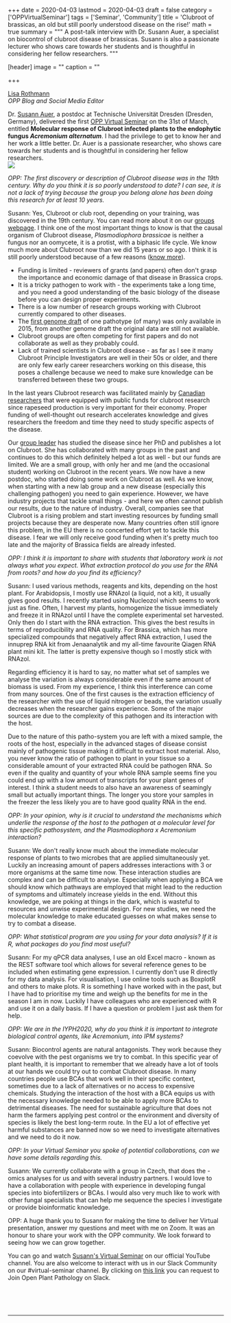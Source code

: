 +++
date = 2020-04-03
lastmod = 2020-04-03
draft = false
category = ['OPPVirtualSeminar']
tags = ['Seminar', 'Community']
title = 'Clubroot of brassicas, an old but still poorly understood disease on the rise!'
math = true
summary = """
A post-talk interview with Dr. Susann Auer, a specialist on biocontrol of clubroot disease of brassicas. Susann is also a passionate lecturer who shows care towards her students and is thoughtful in considering her fellow researchers. 
"""

[header]
image = ""
caption = ""

+++

[Lisa Rothmann](https://twitter.com/LandbouLisa)<br>
_OPP Blog and Social Media Editor_

Dr. [Susann Auer](http://www.twitter.com/SusanAuer), a postdoc at Technische Universität Dresden (Dresden, Germany), delivered the first [OPP Virtual Seminar](https://openplantpathology.org/virtual_seminars/2020-03-31-susann-auer/) on the 31st of March, entitled **Molecular response of Clubroot infected plants to the endophytic fungus _Acremonium alternatum_**. I had the privilege to get to know her and her work a little better. Dr. Auer is a passionate researcher, who shows care towards her students and is thoughtful in considering her fellow researchers.<br>
![](/img/posts/post-Susann-interview1.png)

_OPP: The first discovery or description of Clubroot disease was in the 19th century. Why do you think it is so poorly understood to date? I can see, it is not a lack of trying because the group you belong alone has been doing this research for at least 10 years._

Susann: Yes, Clubroot or club root, depending on your training, was discovered in the 19th century. You can read more about it on our [groups webpage](https://tu-dresden.de/mn/biologie/botanik/pflanzenphysiologie/the-clubroot-page). I think one of the most important things to know is that the causal organism of Clubroot disease, _Plasmodiophora brassicae_ is neither a fungus nor an oomycete, it is a protist, with a biphasic life cycle. We know much more about Clubroot now than we did 15 years or so ago. I think it is still poorly understood because of a few reasons ([know more](https://community.plantae.org/path/5277540829945137009/article/5280836587679123366/underrepresented-objects-in-plant-biology-the-clubroot-pathogen-plasmodiophora-brassicae)).

- Funding is limited - reviewers of grants (and papers) often don't grasp the importance and economic damage of that disease in Brassica crops.
- It is a tricky pathogen to work with - the experiments take a long time, and you need a good understanding of the basic biology of the disease before you can design proper experiments.
- There is a low number of research groups working with Clubroot currently compared to other diseases.
- The [first genome draft](https://www.nature.com/articles/srep11153) of one pathotype (of many) was only available in 2015, from another genome draft the original data are still not available.
- Clubroot groups are often competing for first papers and do not collaborate as well as they probably could.
- Lack of trained scientists in Clubroot disease - as far as I see it many Clubroot Principle Investigators are well in their 50s or older, and there are only few early career researchers working on this disease, this poses a challenge because we need to make sure knowledge can be transferred between these two groups.

In the last years Clubroot research was facilitated mainly by [Canadian researchers](https://www.canolacouncil.org/canola-encyclopedia/diseases/clubroot/research/) that were equipped with public funds for clubroot research since rapeseed production is very important for their economy. Proper funding of well-thought out research accelerates knowledge and gives researchers the freedom and time they need to study specific aspects of the disease.

Our [group leader](https://tu-dresden.de/mn/biologie/botanik/pflanzenphysiologie/die-professur) has studied the disease since her PhD and publishes a lot on Clubroot. She has collaborated with many groups in the past and continues to do this which definitely helped a lot as well - but our funds are limited. We are a small group, with only her and me (and the occasional student) working on Clubroot in the recent years. We now have a new postdoc, who started doing some work on Clubroot as well. As we know, when starting with a new lab group and a new disease (especially this challenging pathogen) you need to gain experience. However, we have industry projects that tackle small things - and here we often cannot publish our results, due to the nature of industry. Overall, companies see that Clubroot is a rising problem and start investing resources by funding small projects because they are desperate now. Many countries often still ignore this problem, in the EU there is no concerted effort yet to tackle this disease. I fear we will only receive good funding when it's pretty much too late and the majority of Brassica fields are already infested.

_OPP: I think it is important to share with students that laboratory work is not always what you expect. What extraction protocol do you use for the RNA from roots? and how do you find its efficiency?_

Susann: I used various methods, reagents and kits, depending on the host plant. For Arabidopsis, I mostly use RNAzol (a liquid, not a kit), it usually gives good results. I recently started using Nucleozol which seems to work just as fine. Often, I harvest my plants, homogenize the tissue immediately and freeze it in RNAzol until I have the complete experimental set harvested. Only then do I start with the RNA extraction. This gives the best results in terms of reproducibility and RNA quality. For Brassica, which has more specialized compounds that negatively affect RNA extraction, I used the innuprep RNA kit from Jenaanalytik and my all-time favourite Qiagen RNA plant mini kit. The latter is pretty expensive though so I mostly stick with RNAzol.

Regarding efficiency it is hard to say, no matter what set of samples we analyse the variation is always considerable even if the same amount of biomass is used. From my experience, I think this interference can come from many sources. One of the first causes is the extraction efficiency of the researcher with the use of liquid nitrogen or beads, the variation usually decreases when the researcher gains experience. Some of the major sources are due to the complexity of this pathogen and its interaction with the host.

Due to the nature of this patho-system you are left with a mixed sample, the roots of the host, especially in the advanced stages of disease consist mainly of pathogenic tissue making it difficult to extract host material. Also, you never know the ratio of pathogen to plant in your tissue so a considerable amount of your extracted RNA could be pathogen RNA. So even if the quality and quantity of your whole RNA sample seems fine you could end up with a low amount of transcripts for your plant genes of interest. I think a student needs to also have an awareness of seamingly small but actually important things. The longer you store your samples in the freezer the less likely you are to have good quality RNA in the end.

_OPP: In your opinion, why is it crucial to understand the mechanisms which underlie the response of the host to the pathogen at a molecular level for this specific pathosystem, and the _Plasmodiophora x Acremonium_ interaction?_

Susann: We don't really know much about the immediate molecular response of plants to two microbes that are applied simultaneously yet. Luckily an increasing amount of papers addresses interactions with 3 or more organisms at the same time now. These interaction studies are complex and can be difficult to analyse. Especially when applying a BCA we should know which pathways are employed that might lead to the reduction of symptoms and ultimately increase yields in the end. Without this knowledge, we are poking at things in the dark, which is wasteful to resources and unwise experimental design. For new studies, we need the molecular knowledge to make educated guesses on what makes sense to try to combat a disease.

_OPP: What statistical program are you using for your data analysis? If it is R, what packages do you find most useful?_

Susann: For my qPCR data analyses, I use an old Excel macro - known as the REST software tool which allows for several reference genes to be included when estimating gene expression. I currently don't use R directly for my data analysis. For visualisation, I use online tools such as BoxplotR and others to make plots. R is something I have worked with in the past, but I have had to prioritise my time and weigh up the benefits for me in the season I am in now. Luckily I have colleagues who are experienced with R and use it on a daily basis. If I have a question or problem I just ask them for help.

_OPP: We are in the IYPH2020, why do you think it is important to integrate biological control agents, like Acremonium, into IPM systems?_

Susann: Biocontrol agents are natural antagonists. They work because they coevolve with the pest organisms we try to combat. In this specific year of plant health, it is important to remember that we already have a lot of tools at our hands we could try out to combat Clubroot disease. In many countries people use BCAs that work well in their specific context, sometimes due to a lack of alternatives or no access to expensive chemicals. Studying the interaction of the host with a BCA equips us with the necessary knowledge needed to be able to apply more BCAs to detrimental diseases. The need for sustainable agriculture that does not harm the farmers applying pest control or the environment and diversity of species is likely the best long-term route. In the EU a lot of effective yet harmful substances are banned now so we need to investigate alternatives and we need to do it now.

_OPP: In your Virtual Seminar you spoke of potential collaborations, can we have some details regarding this._

Susann: We currently collaborate with a group in Czech, that does the -omics analyses for us and with several industry partners. I would love to have a collaboration with people with experience in developing fungal species into biofertilizers or BCAs. I would also very much like to work with other fungal specialists that can help me sequence the species I investigate or provide bioinformatic knowledge.

OPP: A huge thank you to Susann for making the time to deliver her Virtual presentation, answer my questions and meet with me on Zoom. It was an honour to share your work with the OPP community. We look forward to seeing how we can grow together.

You can go and watch [Susann's Virtual Seminar](https://www.youtube.com/watch?v=vcNz5qatqaE&feature=youtu.be) on our official YouTube channel. You are also welcome to interact with us in our Slack Community on our #virtual-seminar channel. By clicking on [this link](https://communityinviter.com/apps/openplantpathology/open-plant-pathology) you can request to Join Open Plant Pathology on Slack.

<br><br><br>

--------------------------------------------------------------------------------
